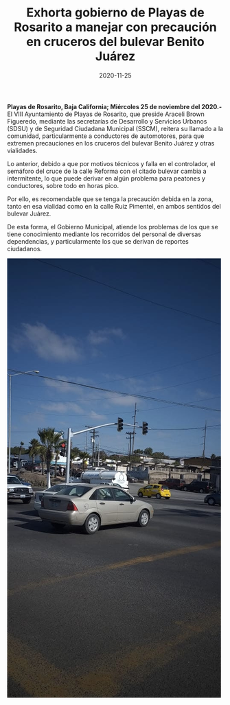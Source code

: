 ﻿---
layout: blog
title:  "Exhorta gobierno de Playas de Rosarito a manejar con precaución en cruceros del bulevar Benito Juárez"
date:  2020-11-25
categories: rosarito
permalink: /:categories/:title:output_ext
image: /img/cnr/manejar-con-precaucion.jpg
autor: 
---

**Playas de Rosarito, Baja California; Miércoles 25 de noviembre del 2020.-** El VIII Ayuntamiento de Playas de Rosarito, que preside Araceli Brown Figueredo, mediante las secretarías de Desarrollo y Servicios Urbanos (SDSU) y de Seguridad Ciudadana Municipal (SSCM), reitera su llamado a la comunidad, particularmente a conductores de automotores, para que extremen precauciones en los cruceros del bulevar Benito Juárez y otras vialidades.

Lo anterior, debido a que por motivos técnicos y falla en el controlador, el semáforo del cruce de la calle Reforma con el citado bulevar cambia a intermitente, lo que puede derivar en algún problema para peatones y conductores, sobre todo en horas pico.

Por ello, es recomendable que se tenga la precaución debida en la zona, tanto en esa vialidad como en la calle Ruiz Pimentel, en ambos sentidos del bulevar Juárez.

De esta forma, el Gobierno Municipal, atiende los problemas de los que se tiene conocimiento mediante los recorridos del personal de diversas dependencias, y particularmente los que se derivan de reportes ciudadanos.

<div id="carouselExampleSlidesOnly" class="carousel slide" data-ride="carousel">
  <div class="carousel-inner">
    <div class="carousel-item active">
       <img class="d-block w-100" src="/img/cnr/manejar-con-precaucion.jpg" loading="lazy"  alt="Exhorto a manejar con precaución">
    </div>
  </div>
</div>
